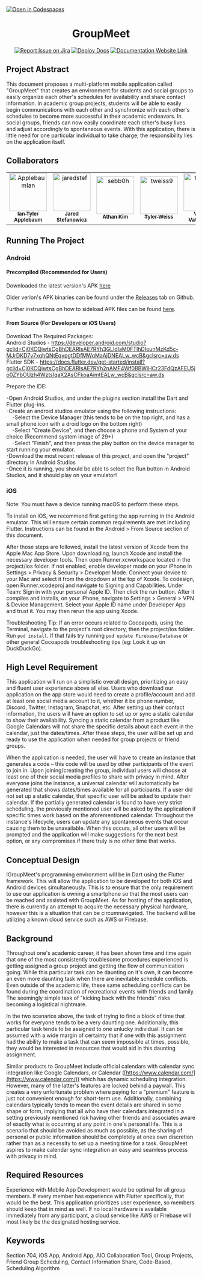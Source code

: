 [![Open in Codespaces](https://classroom.github.com/assets/launch-codespace-f4981d0f882b2a3f0472912d15f9806d57e124e0fc890972558857b51b24a6f9.svg)](https://classroom.github.com/open-in-codespaces?assignment_repo_id=9951177)

<div align="center">

# GroupMeet

[![Report Issue on Jira](https://img.shields.io/badge/Report%20Issues-Jira-0052CC?style=flat&logo=jira-software)](https://temple-cis-projects-in-cs.atlassian.net/jira/software/c/projects/DT/issues) [![Deploy Docs](https://github.com/ApplebaumIan/tu-cis-4398-docs-template/actions/workflows/deploy.yml/badge.svg)](https://github.com/ApplebaumIan/tu-cis-4398-docs-template/actions/workflows/deploy.yml) [![Documentation Website Link](https://img.shields.io/badge/-Documentation%20Website-brightgreen)](https://capstone-projects-2023-spring.github.io/project-groupmeet/)

</div>

<h2> Project Abstract </h2>

This document proposes a multi-platform mobile application called "GroupMeet" that creates an environment for students and social groups to easily organize each other's schedules for availability and share contact information. In academic group projects, students will be able to easily begin communications with each other and synchronize with each other's schedules to become more successful in their academic endeavors. In social groups, friends can now easily coordinate each other's busy lives and adjust accordingly to spontaneous events. With this application, there is little need for one particular individual to take charge; the responsibility lies on the application itself.

<h2> Collaborators </h2>
<table>
<tr>
    <td align="center">
        <a href="https://github.com/ApplebaumIan">
            <img src="https://avatars.githubusercontent.com/u/9451941?v=4" width="100;" alt="ApplebaumIan"/>
            <br />
            <sub><b>Ian Tyler Applebaum</b></sub>
        </a>
    </td>
    <td align="center">
        <a href="https://github.com/jaredstef">
            <img src="https://avatars.githubusercontent.com/u/7342882?v=4" width="100;" alt="jaredstef"/>
            <br />
            <sub><b>Jared Stefanowicz</b></sub>
        </a>
    </td>
    <td align="center">
        <a href="https://github.com/sebb0h">
            <img src="https://avatars.githubusercontent.com/u/55416603?v=4" width="100;" alt="sebb0h"/>
            <br />
            <sub><b>Athan Kim</b></sub>
        </a>
    </td>
    <td align="center">
        <a href="https://github.com/tweiss9">
            <img src="https://avatars.githubusercontent.com/u/58699300?v=4" width="100;" alt="tweiss9"/>
            <br />
            <sub><b>Tyler Weiss</b></sub>
        </a>
    </td>
    <td align="center">
        <a href="https://github.com/vvattap">
            <img src="https://avatars.githubusercontent.com/u/63315944?v=4" width="100;" alt="tweiss9"/>
            <br />
            <sub><b>Varsha Vattappally</b></sub>
        </a>
    </td>
    <td align="center">
        <a href="https://github.com/KAAzadi">
            <img src="https://avatars.githubusercontent.com/u/70913312?v=4" width="100;" alt="tweiss9"/>
            <br />
            <sub><b>Kian Azadi</b></sub>
        </a>
    </td>
    <td align="center">
        <a href="https://github.com/JerrellLewis">
            <img src="https://avatars.githubusercontent.com/u/89744097?v=4" width="100;" alt="tweiss9"/>
            <br />
            <sub><b>Jerrell Lewis</b></sub>
        </a> 
    </td>
</tr>
</table>

<h2> Running The Project </h2>

### Android


#### Precompiled (Recommended for Users)

Downloaded the latest version's APK [here](https://github.com/Capstone-Projects-2023-Spring/project-groupmeet/releases/download/3.2/app-release.apk)


Older verion's APK binaries can be found under the [Releases](https://github.com/Capstone-Projects-2023-Spring/project-groupmeet/releases) tab on Github.

Further instructions on how to sideload APK files can be found [here](https://www.lifewire.com/install-apk-on-android-4177185).


#### From Source (For Developers or iOS Users)

Download The Required Packages:<br/>
Android Studios - https://developer.android.com/studio?gclid=Cj0KCQjwtsCgBhDEARIsAE7RYh3GLldIaM0FTlhDIounMzKd5c-MJrDKD7v7xqhQNtEqvpgtDDfMWqMaAjDNEALw_wcB&gclsrc=aw.ds<br/>
Flutter SDK - https://docs.flutter.dev/get-started/install?gclid=Cj0KCQjwtsCgBhDEARIsAE7RYh2nAMF4Wf0BBWiHCr23FdQzAFEU5jo0ZYbOUzh4WztsIqaX2AsCFkoaAimtEALw_wcB&gclsrc=aw.ds<br/>

Prepare the IDE:

<p>
-Open Android Studios, and under the plugins section install the Dart and Flutter plug-ins.<br/>
-Create an android studios emulator using the following instructions: <br/>
&nbsp;&nbsp;&nbsp;&nbsp;-Select the Device Manager (this tends to be on the top right, and has a small phone icon with a droid logo on the bottom right)<br/>
&nbsp;&nbsp;&nbsp;&nbsp;-Select "Create Device", and then choose a phone and System of your choice (Recommend system image of 29+)<br/>
&nbsp;&nbsp;&nbsp;&nbsp;-Select "Finish", and then press the play button on the device manager to start running your emulator.<br/>
-Download the most recent release of this project, and open the "project" directory in Android Studios<br/>
-Once it is running, you should be able to select the Run button in Android Studios, and it should play on your emulator!<br/>
</p>


### iOS

Note: You must have a device running macOS to perform these steps. 

To install on iOS, we recommend first getting the app running in the Android emulator. This will ensure certain common requirements are met including Flutter. Instructions can be found in the Android > From Source section of this document.

After those steps are followed, install the latest version of Xcode from the Apple Mac App Store. Upon downloading, launch Xcode and install the necessary developer tools. Then open Runner.xcworkspace located in the project/ios folder. If not enabled, enable developer mode on your iPhone in Settings > Privacy & Security > Developer Mode. Connect your device to your Mac and select it from the dropdown at the top of Xcode. To codesign, open Runner.xcodeproj and navigate to Signing and Capabilities. Under Team: Sign in with your personal Apple ID. Then click the run button. After it compiles and installs, on your iPhone, navigate to Settings > General > VPN & Device Management. Select your Apple ID name under Developer App and trust it. You may then rerun the app using Xcode.

Troubleshooting Tip: If an error occurs related to Cocoapods, using the Terminal, navigate to the project's root directory, then the project/ios folder. Run `pod install`. If that fails try running `pod update Firebase/Database` or other general Cocoapods troubleshooting tips (eg: Look it up on DuckDuckGo).


<h2> High Level Requirement </h2>

This application will run on a simplistic overall design, prioritizing an easy and fluent user experience above all else. Users who download our application on the app store would need to create a profile/account and add at least one social media account to it, whether it be phone number, Discord, Twitter, Instagram, Snapchat, etc. After setting up their contact information, the users will have an option to set up or sync a static calendar to show their availability. Syncing a static calendar from a product like Google Calendars will not share the specific details about each event in the calendar, just the dates/times. After these steps, the user will be set up and ready to use the application when needed for group projects or friend groups.

When the application is needed, the user will have to create an instance that generates a code – this code will be used by other participants of the event to join in. Upon joining/creating the group, individual users will choose at least one of their social media profiles to share with privacy in mind. After everyone joins the instance, a universal calendar will automatically be generated that shows dates/times available for all participants. If a user did not set up a static calendar, that specific user will be asked to update their calendar. If the partially generated calendar is found to have very strict scheduling, the previously mentioned user will be asked by the application if specific times work based on the aforementioned calendar. Throughout the instance's lifecycle, users can update any spontaneous events that occur causing them to be unavailable. When this occurs, all other users will be prompted and the application will make suggestions for the next best option, or any compromises if there truly is no other time that works.

<h2> Conceptual Design </h2>

IGroupMeet's programming environment will be in Dart using the Flutter framework. This will allow the application to be developed for both iOS and Android devices simultaneously. This is to ensure that the only requirement to use our application is owning a smartphone so that the most users can be reached and assisted with GroupMeet. As for hosting of the application, there is currently an attempt to acquire the necessary physical hardware, however this is a situation that can be circumnavigated. The backend will be utilizing a known cloud service such as AWS or Firebase.

<h2> Background </h2>

Throughout one's academic career, it has been shown time and time again that one of the most consistently troublesome procedures experienced is getting assigned a group project and getting the flow of communication going. While this particular task can be daunting on it's own, it can become an even more daunting task when there are inevitable schedule conflicts. Even outside of the academic life, these same scheduling conflicts can be found during the coordination of recreational events with friends and family. The seemingly simple task of "kicking back with the friends" risks becoming a logistical nightmare. 

In the two scenarios above, the task of trying to find a block of time that works for everyone tends to be a very daunting one. Additionally, this particular task tends to be assigned to one unlucky individual. It can be assumed with a wide margin of certainty that if one with this assignment had the ability to make a task that can seem impossible at times, possible, they would be interested in resources that would aid in this daunting assignment.

Similar products to GroupMeet include official calendars with calendar sync integration like Google Calendars, or Calendar ([https://www.calendar.com/](https://www.calendar.com/)) which has dynamic scheduling integration. However, many of the latter's features are locked behind a paywall. This creates a very unfortunate problem where paying for a "premium" feature is just not convenient enough for short-term use. Additionally, combining calendars typically tends to mean the event details are shared in some shape or form, implying that all who have their calendars integrated in a setting previously mentioned risk having other friends and associates aware of exactly what is occurring at any point in one's personal life. This is a scenario that should be avoided as much as possible, as the sharing of personal or public information should be completely at ones own discretion rather than as a necessity to set up a meeting time for a task. GroupMeet aspires to make calendar sync integration an easy and seamless process with privacy in mind.

<h2> Required Resources </h2>

Experience with Mobile App Development would be optimal for all group members. If every member has experience with Flutter specifically, that would be the best. This application prioritizes user experience, so members should keep that in mind as well. If no local hardware is available immediately from any participant, a cloud service like AWS or Firebase will most likely be the designated hosting service.

<h2> Keywords </h2>

Section 704, iOS App, Android App, AIO Collaboration Tool, Group Projects, Friend Group Scheduling, Contact Information Share, Code-Based, Scheduling Algorithm
